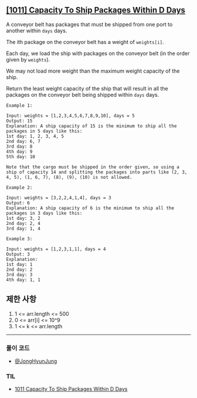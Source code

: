 ## [[1011] Capacity To Ship Packages Within D Days](https://leetcode.com/problems/capacity-to-ship-packages-within-d-days/)

A conveyor belt has packages that must be shipped from one port to another within `days` days.

The ith package on the conveyor belt has a weight of `weights[i]`. 

Each day, we load the ship with packages on the conveyor belt (in the order given by `weights`). 

We may not load more weight than the maximum weight capacity of the ship.

Return the least weight capacity of the ship that will result in all the packages on the conveyor belt being shipped within `days` days.

```
Example 1:

Input: weights = [1,2,3,4,5,6,7,8,9,10], days = 5
Output: 15
Explanation: A ship capacity of 15 is the minimum to ship all the packages in 5 days like this:
1st day: 1, 2, 3, 4, 5
2nd day: 6, 7
3rd day: 8
4th day: 9
5th day: 10

Note that the cargo must be shipped in the order given, so using a ship of capacity 14 and splitting the packages into parts like (2, 3, 4, 5), (1, 6, 7), (8), (9), (10) is not allowed.

Example 2:

Input: weights = [3,2,2,4,1,4], days = 3
Output: 6
Explanation: A ship capacity of 6 is the minimum to ship all the packages in 3 days like this:
1st day: 3, 2
2nd day: 2, 4
3rd day: 1, 4

Example 3:

Input: weights = [1,2,3,1,1], days = 4
Output: 3
Explanation:
1st day: 1
2nd day: 2
3rd day: 3
4th day: 1, 1
```

## 제한 사항

1. 1 <= arr.length <= 500
2. 0 <= arr[i] <= 10^9
3. 1 <= k <= arr.length

***

### 풀이 코드

- [@JongHyunJung](https://github.com/viaunixue/algorithm-study/blob/main/leetcode/medium/1011/jjh.py)

### TIL

* [1011 Capacity To Ship Packages Within D Days](https://almond0115.tistory.com/entry/LeetCode-1011-Capacity-To-Ship-Packages-Within-D-Days)